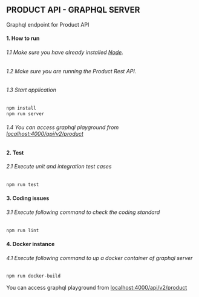 ## PRODUCT API - GRAPHQL SERVER

Graphql endpoint for Product API

#### 1. How to run

###### 1.1 Make sure you have already installed [Node](https://www.nodejs.org).

###### 1.2 Make sure you are running the Product Rest API.

###### 1.3 Start application

```bash
npm install
npm run server
```

###### 1.4 You can access graphql playground from [localhost:4000/api/v2/product](http://localhost:4000/api/v2/product)

#### 2. Test

###### 2.1 Execute unit and integration test cases

```bash
npm run test
```

#### 3. Coding issues

###### 3.1 Execute following command to check the coding standard

```bash
npm run lint
```

#### 4. Docker instance

###### 4.1 Execute following command to up a docker container of graphql server

```bash
npm run docker-build
```

You can access graphql playground from [localhost:4000/api/v2/product](http://localhost:4000/api/v2/product)
